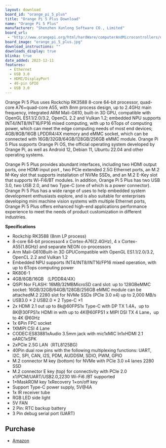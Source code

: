 ```yaml
---
layout: download
board_id: "orange_pi_5_plus"
title: "Orange Pi 5 Plus Download"
name: "Orange Pi 5 Plus"
manufacturer: "Shenzhen Xunlong Software CO., Limited"
board_url:
 - "http://www.orangepi.org/html/hardWare/computerAndMicrocontrollers/details/Orange-Pi-5-plus.html"
board_image: "orange_pi_5_plus.jpg"
download_instructions: ""
downloads_display: true
blinka: true
date_added: 2023-12-11
features:
  - Ethernet
  - USB 3.0
  - HDMI/DisplayPort
  - 40-pin GPIO
  - USB 3.0
---
```


Orange Pi 5 Plus uses Rockchip RK3588 8-core 64-bit processor, quad-core A76+quad-core A55, with 8nm process design, up to 2.4GHz main frequency, integrated ARM Mali-G610, built-in 3D GPU, compatible with OpenGL ES1.1/2.0/3.2, OpenCL 2.2 and Vulkan 1.2; embedded NPU supports INT4/INT8/INT16/FP16 mixed computing, with up to 6Tops of computing power, which can meet the edge computing needs of most end devices; 4GB/8GB/16GB LPDDR4/4X memory and eMMC socket, which can be connected with 16GB/32GB/64GB/128GB/256GB eMMC module. Orange Pi 5 Plus supports Orange Pi OS, the official operating system developed by Orange Pi, as well as Android 12, Debian 11, Ubuntu 22.04 and other operating systems.

Orange Pi 5 Plus provides abundant interfaces, including two HDMl output ports, one HDMl input port , two PCIe extended 2.5G Ethernet ports, an M.2 M-Key slot that supports installation of NVMe SSDs, and an M.2 E-Key slot that supports Wi-Fi6/BT modules. In addition, Orange Pi 5 Plus has two USB 3.0, two USB 2.0, and two Type-C (one of which is a power connector).
Orange Pi 5 Plus has a wide range of uses to help embedded system development enthusiasts explore, and is also suitable for enterprises developing mini machine vision systems with multiple Ethernet ports, Orange Pi 5 Plus offers enhanced high-end applications performance experience to meet the needs of product customization in different industries.

**Specifications**
- Rockchip RK3588 (8nm LP process)
- 8-core 64-bit processor4 x Cortex-A76(2.4GHz), 4 x Cortex-A55(1.8GHz) and separate NEON co-processors
- Arm Mali-G610Built-in 3D GPUCompatible with OpenGL ES1.1/2.0/3.2, OpenCL 2.2 and Vulkan 1.2
- Embedded NPU supports INT4/INT8/INT16/FP16 mixed operation, with up to 6Tops computing power
- RK806-1
- 4GB/8GB/16GB （LPDDR4/4X）
- QSPI Nor FLASH: 16MB/32MBMicroSD card slot: up to 128GBeMMC socket: 16GB/32GB/64GB/128GB/256GB eMMC module can be attachedM.2 2280 slot for NVMe SSDs (PCIe 3.0 x4) up to 2,000 MB/s
- USB3.0 × 2 USB2.0 × 2 Type-C ×1
- 2x HDMI 2.1 out up to 8k@60FPS1x Type-C with DP TX 1.4A，up to 8K@30FPS1x HDMI in with up to 4K@60FPS1 x MIPI DSI TX 4 Lane，up to 4K @60Hz
- 1x 6Pin FPC socket
- 1XMIPI CSI 4 Lane
- CODEC:ES83881xAudio 3.5mm jack with mic1xMIC In1xHDMI 2.1 eARC1xSPK
- 2xPCIe 2.5G LAN（RTL8125BG)
- 40Pin dual row pins with the following multiplexing functions: UART, I2C, SPI, CAN, I2S, PDM, AUDDSM, SDIO, PWM, GPIO
- M.2 connector M key (bottom) for NVMe with PCIe 3.0 x4 lanes 2280 SSD
- M.2 connector E key (top) for connectivity with PCIe 2.0 x1/PCM/UART/USB2.0,2230 Wi-Fi6 /BT supported
- 1×MaskROM key 1xRecovery 1×on/off key
- Support Type-C power supply, 5V@4A
- 1x IR receiver tube
- RGB LED side light
- 5V FAN
- 2 Pin: RTC backup battery
- 3 Pin debug serial port (UART)

## Purchase
* [Amazon](https://amzn.to/46TH8bh)
